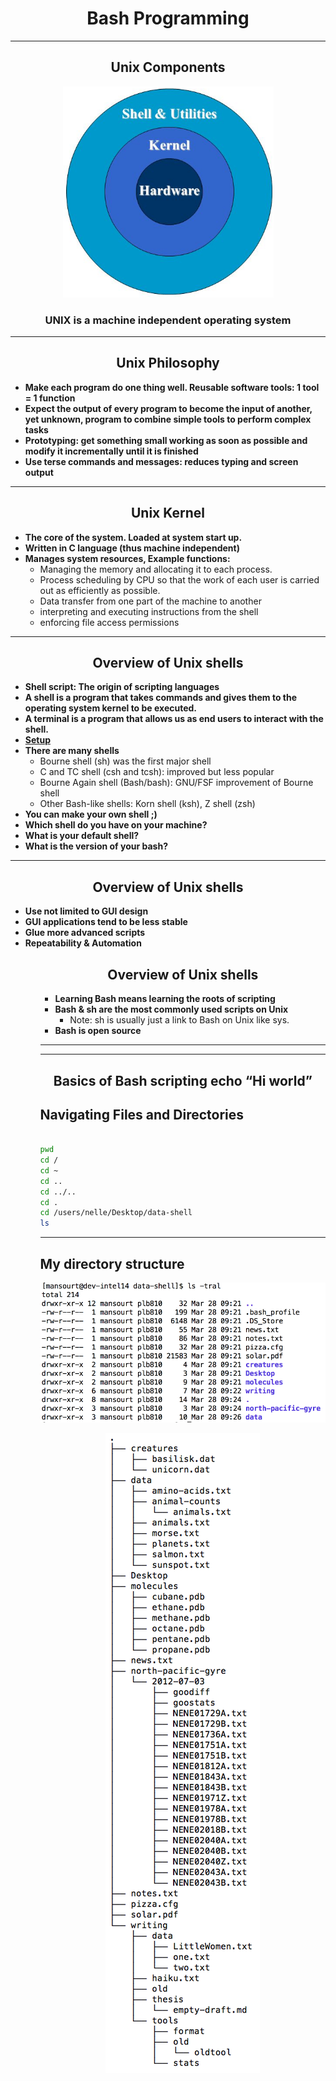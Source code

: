 <p align="center">
  <h1 align="center">Bash Programming</h1>
  
  <hr>  
  
  <h2 align="center"> Unix Components </h2>
      <p align="center"><a href="#"><img src="./assets/1.png"></a></p>
      <h3 align="center"><b>UNIX is a machine independent operating system</b></h3>
  
  <hr>
  </p>
  <h2 align="center"> Unix Philosophy </h2>


<ul>
<li><b>Make each program do one thing well. Reusable software tools: 1 tool = 1 function</b></li>
<li><b>Expect the output of every program to become the input of another, yet unknown, program to combine simple tools to perform complex tasks</b></li>
<li><b>Prototyping: get something small working as soon as possible and modify it incrementally until it is finished</b></li>
<li><b>Use terse commands and messages: reduces typing and screen output</b></li>
</ul>
  
<hr>

<h2 align="center"> Unix Kernel </h2>

<ul>
<li><b>The core of the system. Loaded at system start up.</b></li>
<li><b>Written in C language (thus machine independent)</b></li>
<li><b>Manages system resources, Example functions:</b>
  <ul>
  <li>Managing the memory and allocating it to each process.</li>
  <li>Process scheduling by CPU so that the work of each user is carried out as efficiently as possible.</li>
  <li>Data transfer from one part of the machine to another</li>
  <li>interpreting and executing instructions from the shell</li>
  <li>enforcing file access permissions</li>
  </ul>
</li>
</ul>

<hr>

<h2 align="center"> Overview of Unix shells </h2>
<ul>
<li><b>Shell script: The origin of scripting languages </b></li>
<li><b>A shell is a program that takes commands and gives them to the operating system kernel to be executed.</b></li>
<li><b>A terminal is a program that allows us as end users to interact with the shell. </b></li>
<li><b><a href="http://swcarpentry.github.io/shell-novice/setup.html">Setup</a></b></li>
<li><b>There are many shells</b>
<ul>
<li>Bourne shell (sh) was the first major shell</li>
<li>C and TC shell (csh and tcsh): improved but less popular</li>
<li>Bourne Again shell (Bash/bash): GNU/FSF improvement of Bourne shell</li>
<li>Other Bash-like shells: Korn shell (ksh), Z shell (zsh)</li>
</ul>
</li>
<li><b>You can make your own shell ;)</b></li>
<li><b>Which shell do you have on your machine?</b></li>
<li><b>What is your default shell?</b></li>
<li><b>What is the version of your bash?</b></li>
</ul>

<hr>

<h2 align="center"> Overview of Unix shells </h2>

<ul>
<li><b>Use not limited to GUI design</b></li>
<li><b>GUI applications tend to be less stable</b></li>
<li><b>Glue more advanced scripts</b></li>
<li><b>Repeatability & Automation</b></li>
<ul>

<h2 align="center"> Overview of Unix shells </h2>

<ul>
<li><b>Learning Bash means learning the roots of scripting</b></li>
<li><b>Bash & sh are the most commonly used scripts on Unix</b><ul><li>Note: sh is usually just a link to Bash on Unix like sys.</li></ul></li>
<li><b>Bash is open source</b></li>
</ul>

<hr>
<hr>

<h2 align="center"> Basics of Bash scripting echo “Hi world” </h2>

<h2 align="left"> Navigating Files and Directories </h2>

```bash

pwd
cd /
cd ~
cd ..
cd ../..
cd .
cd /users/nelle/Desktop/data-shell
ls

```

<hr>

<h2 align="left"> My directory structure</h2>
<p align="center"><a href="#"><img src="./assets/2.png"></a></p>
<p align="center"><a href="#"><img src="./assets/3.png"></a></p>

















 

